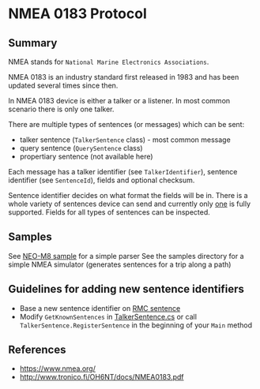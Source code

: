 ﻿# NMEA 0183 Protocol

## Summary

NMEA stands for `National Marine Electronics Associations`.

NMEA 0183 is an industry standard first released in 1983 and has been updated several times since then.

In NMEA 0183 device is either a talker or a listener. In most common scenario there is only one talker.

There are multiple types of sentences (or messages) which can be sent:
- talker sentence (`TalkerSentence` class) - most common message
- query sentence (`QuerySentence` class)
- propertiary sentence (not available here)

Each message has a talker identifier (see `TalkerIdentifier`), sentence identifier (see `SentenceId`), fields and optional checksum.

Sentence identifier decides on what format the fields will be in.
There is a whole variety of sentences device can send and currently only [one](Sentences/RecommendedMinimumNavigationInformation.cs) is fully supported.
Fields for all types of sentences can be inspected.

## Samples

See [NEO-M8 sample](../samples/NEO-M8-README.md) for a simple parser
See the samples directory for a simple NMEA simulator (generates sentences for a trip along a path)

## Guidelines for adding new sentence identifiers

- Base a new sentence identifier on [RMC sentence](Sentences/RecommendedMinimumNavigationInformation.cs)
- Modify `GetKnownSentences` in [TalkerSentence.cs](TalkerSentence.cs) or call `TalkerSentence.RegisterSentence` in the beginning of your `Main` method

## References 

- https://www.nmea.org/
- http://www.tronico.fi/OH6NT/docs/NMEA0183.pdf

